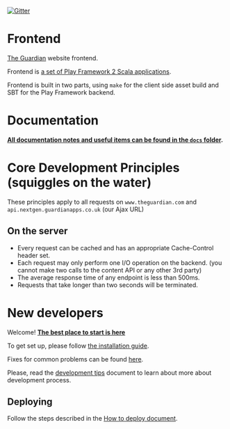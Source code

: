[![Gitter](https://badges.gitter.im/guardian/frontend.svg)](https://gitter.im/guardian/frontend?utm_source=badge&utm_medium=badge&utm_campaign=pr-badge)

# Frontend
[The Guardian](http://www.theguardian.com) website frontend.

Frontend is [a set of Play Framework 2 Scala applications](https://github.com/guardian/frontend/wiki/Applications-architecture).

Frontend is built in two parts, using `make` for the client side asset build and SBT for the Play Framework backend.

# Documentation

**[All documentation notes and useful items can be found in the `docs` folder](docs).**

# Core Development Principles (squiggles on the water)
These principles apply to all requests on `www.theguardian.com` and `api.nextgen.guardianapps.co.uk` (our Ajax URL)

## On the server
* Every request can be cached and has an appropriate Cache-Control header set.
* Each request may only perform one I/O operation on the backend. (you cannot make two calls to the content API or any other 3rd party)
* The average response time of any endpoint is less than 500ms.
* Requests that take longer than two seconds will be terminated.

# New developers
Welcome! **[The best place to start is here](docs/01-start-here)**

To get set up, please follow [the installation guide](docs/01-start-here/01-installation-steps.md).

Fixes for common problems can be found [here](docs/01-start-here/04-troubleshooting.md).

Please, read the [development tips](docs/01-start-here/05-development-tips.md) document to learn about more about development process.

## Deploying
Follow the steps described in the [How to deploy document](docs/01-start-here/03-how-to-deploy.md).
